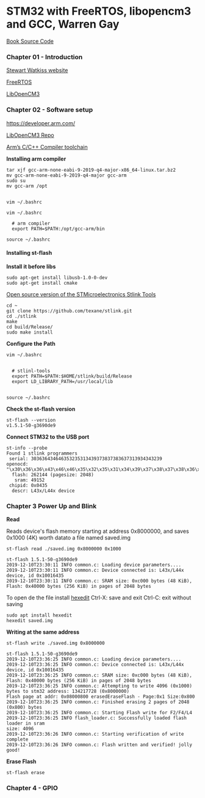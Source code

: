# STM32 with FreeRTOS, libopencm3 and GCC, Warren Gay

[Book Source Code](https://github.com/Apress/Beg-STM32-Devel-FreeRTOS-libopencm3-GCC)

### Chapter 01 - Introduction
[Stewart Watkiss website](http://www.penguintutor.com/)

[FreeRTOS](https://freertos.org/)

[LibOpenCM3](https://libopencm3.org/)

### Chapter 02 - Software setup

https://developer.arm.com/

[LibOpenCM3 Repo](git://github.com/libopencm3/libopencm3.git)


[Arm’s C/C++ Compiler toolchain](https://developer.arm.com/tools-and-software/open-source-software/developer-tools/gnu-toolchain/gnu-rm/downloads)


**Installing arm compiler**

```
tar xjf gcc-arm-none-eabi-9-2019-q4-major-x86_64-linux.tar.bz2
mv gcc-arm-none-eabi-9-2019-q4-major gcc-arm
sudo su
mv gcc-arm /opt


vim ~/.bashrc

vim ~/.bashrc

  # arm compiler
  export PATH=$PATH:/opt/gcc-arm/bin

source ~/.bashrc 
```

#### Installing st-flash

**Install it before libs**
```
sudo apt-get install libusb-1.0-0-dev
sudo apt-get install cmake
```

[Open source version of the STMicroelectronics Stlink Tools](https://github.com/texane/stlink)

```
cd ~
git clone https://github.com/texane/stlink.git
cd ./stlink
make
cd build/Release/
sudo make install
```

**Configure the Path**

```
vim ~/.bashrc


  # stlinl-tools
  export PATH=$PATH:$HOME/stlink/build/Release
  export LD_LIBRARY_PATH=/usr/local/lib


source ~/.bashrc 
```


**Check the st-flash version**
```
st-flash --version
v1.5.1-50-g3690de9
```

**Connect STM32 to the USB port**
```
st-info --probe
Found 1 stlink programmers
 serial: 303636434646353235313439373837383637313934343239
openocd: "\x30\x36\x36\x43\x46\x46\x35\x32\x35\x31\x34\x39\x37\x38\x37\x38\x36\x37\x31\x39\x34\x34\x32\x39"
  flash: 262144 (pagesize: 2048)
   sram: 49152
 chipid: 0x0435
  descr: L43x/L44x device
```

### Chapter 3 Power Up and Blink


**Read**

Reads device's flash memory starting at address 0x8000000, and saves 0x1000 (4K) worth datato a file named saved.img

```
st-flash read ./saved.img 0x8000000 0x1000

st-flash 1.5.1-50-g3690de9
2019-12-10T23:30:11 INFO common.c: Loading device parameters....
2019-12-10T23:30:11 INFO common.c: Device connected is: L43x/L44x device, id 0x10016435
2019-12-10T23:30:11 INFO common.c: SRAM size: 0xc000 bytes (48 KiB), Flash: 0x40000 bytes (256 KiB) in pages of 2048 bytes
```


To open de the file install [hexedit](https://linux.die.net/man/1/hexedit)
Ctrl-X: save and exit
Ctrl-C: exit without saving

```
sudo apt install hexedit
hexedit saved.img
```

**Writing at the same address**

```
st-flash write ./saved.img 0x8000000

st-flash 1.5.1-50-g3690de9
2019-12-10T23:36:25 INFO common.c: Loading device parameters....
2019-12-10T23:36:25 INFO common.c: Device connected is: L43x/L44x device, id 0x10016435
2019-12-10T23:36:25 INFO common.c: SRAM size: 0xc000 bytes (48 KiB), Flash: 0x40000 bytes (256 KiB) in pages of 2048 bytes
2019-12-10T23:36:25 INFO common.c: Attempting to write 4096 (0x1000) bytes to stm32 address: 134217728 (0x8000000)
Flash page at addr: 0x08000800 erasedEraseFlash - Page:0x1 Size:0x800 
2019-12-10T23:36:25 INFO common.c: Finished erasing 2 pages of 2048 (0x800) bytes
2019-12-10T23:36:25 INFO common.c: Starting Flash write for F2/F4/L4
2019-12-10T23:36:25 INFO flash_loader.c: Successfully loaded flash loader in sram
size: 4096
2019-12-10T23:36:26 INFO common.c: Starting verification of write complete
2019-12-10T23:36:26 INFO common.c: Flash written and verified! jolly good!
```

**Erase Flash**

```
st-flash erase
```


### Chapter 4 - GPIO

